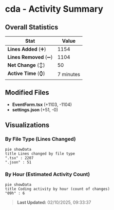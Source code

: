 # cda - Activity Summary 

## Overall Statistics

| Stat                   | Value                                                             |
| ---------------------- | ----------------------------------------------------------------- |
| **Lines Added** (➕)   | 1154                                          |
| **Lines Removed** (➖) | 1104                                        |
| **Net Change** (↕)    | 50                |
| **Active Time** (⌚)   | 7 minutes |


## Modified Files
- **EventForm.tsx** (+1103, -1104)
- **settings.json** (+51, -0)

## Visualizations

### By File Type (Lines Changed)

```mermaid
pie showData
title Lines changed by file type
".tsx" : 2207
".json" : 51
```

### By Hour (Estimated Activity Count)

```mermaid
pie showData
title Coding activity by hour (count of changes)
"09h" : 6
```


> **Last Updated:** 02/10/2025, 09:33:37